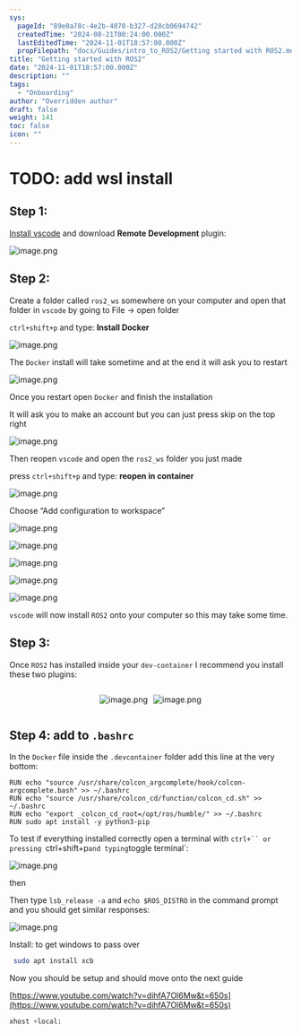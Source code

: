 ```yaml
---
sys:
  pageId: "89e0a78c-4e2b-4070-b327-d28cb0694742"
  createdTime: "2024-08-21T00:24:00.000Z"
  lastEditedTime: "2024-11-01T18:57:00.000Z"
  propFilepath: "docs/Guides/intro_to_ROS2/Getting started with ROS2.md"
title: "Getting started with ROS2"
date: "2024-11-01T18:57:00.000Z"
description: ""
tags:
  - "Onboarding"
author: "Overridden author"
draft: false
weight: 141
toc: false
icon: ""
---
```


# TODO: add wsl install

## Step 1:

[Install vscode](https://code.visualstudio.com/download) and download **Remote Development** plugin:

![image.png](https://prod-files-secure.s3.us-west-2.amazonaws.com/d518164a-d88e-44d1-a4ee-3adb3bd8bce0/efb52993-1881-4a40-b95e-6f020334f022/image.png?X-Amz-Algorithm=AWS4-HMAC-SHA256&X-Amz-Content-Sha256=UNSIGNED-PAYLOAD&X-Amz-Credential=ASIAZI2LB466YCCK4OHY%2F20250404%2Fus-west-2%2Fs3%2Faws4_request&X-Amz-Date=20250404T061231Z&X-Amz-Expires=3600&X-Amz-Security-Token=IQoJb3JpZ2luX2VjEJb%2F%2F%2F%2F%2F%2F%2F%2F%2F%2FwEaCXVzLXdlc3QtMiJHMEUCIFbqx%2F6c3TRAz2DkEvBK9uzZB8dHkWAmZstZKU66jr9rAiEA%2FmELtMC0d4TwA9Mc4QazKoq1308odPYXpRNG7S700EkqiAQI%2F%2F%2F%2F%2F%2F%2F%2F%2F%2F%2F%2FARAAGgw2Mzc0MjMxODM4MDUiDGl7khUnnwt89V0EmyrcA2C%2BfH26b8EYxenamtjPRIY5oqEXif4JuMWZOsd%2F3pLCZNPVrmyt%2F336rYwet3ZHvu0DzaOrrAO3EnkOanvVSRc05kXmTV7RsT44e1Esm5yGfI8%2BfBUHlWcUPsfMcx50Mn%2FGlVnrG9t5DMwdhe%2Fj35XBCpJ7%2FYQOman%2Fq5sJ%2FJdLCoappBzslXOv7E4HzICUrELgJQErYTDlmaHuUs06zO1%2FuHz96pzP3QAVOTniLMWLb4HnR2GkLX4MbrCLGlN0pX0tkIzldhT53%2B57vlTieG8IKtPwgaM2QeWouZnyl67lRx9X0v%2FjihjimbMMUApBK8zcwHw21hisSblVsIh6rbXizlO4aSpbP0Y4dvkoal%2BgEmMFs4SbEzLYKteQlPfftOEhZI%2FKuwO%2FmFuVrJ1sySMyoZZrR7KT%2F2%2FUExFOEJ%2FMrB0%2BEisyN%2BGzwaT4Ahtd85cgzgtg%2BoEqCZlpqjKOKvUJNQFoaU6OqoKiMYKrRGjRqkkg%2BaTnSh5FN2HCoQPYcrv4cjlkrrKz0bHzF6QsCV2VOEvrYzn1LXYgwkhIk9GQeSDB7Klwm3QXsUZP%2BxrvTPz%2BnB90kdEZZ63m8vkMEDlawQj6IQ4St2fCkk58eyVokV8qywy48kG74TemMLTevb8GOqUBxh215JCyBLm3b2T8wHBj7M8yKr14bFFu1s2ohZ3ZcmRktUw2nkfbQ9ExbuXEGRnQLt%2FcgX%2FX1g%2BbafPvhTlTSdxlQT6EpgQUMJIZqPHJ69Y4Ytj2TmN%2FF6m%2FCbb74vd2M7M12pWi%2FQY21tRnIQMihwIyhA2OQPJNeYq7T%2BToNhPpQimUkn9sqbUxQ25sFszKKaAwp6C5Dlic5ps57XAQGHNyqncB&X-Amz-Signature=f006d4f783fae2ab39eff72bbacc296fae3b50701f3175f790aa55b456f2f531&X-Amz-SignedHeaders=host&x-id=GetObject)

## Step 2:

Create a folder called `ros2_ws` somewhere on your computer and open that folder in `vscode` by going to File → open folder 

`ctrl+shift+p` and type: **Install Docker**

![image.png](https://prod-files-secure.s3.us-west-2.amazonaws.com/d518164a-d88e-44d1-a4ee-3adb3bd8bce0/2269dc0e-1cd5-47ff-bceb-c04ad9b2eab0/image.png?X-Amz-Algorithm=AWS4-HMAC-SHA256&X-Amz-Content-Sha256=UNSIGNED-PAYLOAD&X-Amz-Credential=ASIAZI2LB466YCCK4OHY%2F20250404%2Fus-west-2%2Fs3%2Faws4_request&X-Amz-Date=20250404T061231Z&X-Amz-Expires=3600&X-Amz-Security-Token=IQoJb3JpZ2luX2VjEJb%2F%2F%2F%2F%2F%2F%2F%2F%2F%2FwEaCXVzLXdlc3QtMiJHMEUCIFbqx%2F6c3TRAz2DkEvBK9uzZB8dHkWAmZstZKU66jr9rAiEA%2FmELtMC0d4TwA9Mc4QazKoq1308odPYXpRNG7S700EkqiAQI%2F%2F%2F%2F%2F%2F%2F%2F%2F%2F%2F%2FARAAGgw2Mzc0MjMxODM4MDUiDGl7khUnnwt89V0EmyrcA2C%2BfH26b8EYxenamtjPRIY5oqEXif4JuMWZOsd%2F3pLCZNPVrmyt%2F336rYwet3ZHvu0DzaOrrAO3EnkOanvVSRc05kXmTV7RsT44e1Esm5yGfI8%2BfBUHlWcUPsfMcx50Mn%2FGlVnrG9t5DMwdhe%2Fj35XBCpJ7%2FYQOman%2Fq5sJ%2FJdLCoappBzslXOv7E4HzICUrELgJQErYTDlmaHuUs06zO1%2FuHz96pzP3QAVOTniLMWLb4HnR2GkLX4MbrCLGlN0pX0tkIzldhT53%2B57vlTieG8IKtPwgaM2QeWouZnyl67lRx9X0v%2FjihjimbMMUApBK8zcwHw21hisSblVsIh6rbXizlO4aSpbP0Y4dvkoal%2BgEmMFs4SbEzLYKteQlPfftOEhZI%2FKuwO%2FmFuVrJ1sySMyoZZrR7KT%2F2%2FUExFOEJ%2FMrB0%2BEisyN%2BGzwaT4Ahtd85cgzgtg%2BoEqCZlpqjKOKvUJNQFoaU6OqoKiMYKrRGjRqkkg%2BaTnSh5FN2HCoQPYcrv4cjlkrrKz0bHzF6QsCV2VOEvrYzn1LXYgwkhIk9GQeSDB7Klwm3QXsUZP%2BxrvTPz%2BnB90kdEZZ63m8vkMEDlawQj6IQ4St2fCkk58eyVokV8qywy48kG74TemMLTevb8GOqUBxh215JCyBLm3b2T8wHBj7M8yKr14bFFu1s2ohZ3ZcmRktUw2nkfbQ9ExbuXEGRnQLt%2FcgX%2FX1g%2BbafPvhTlTSdxlQT6EpgQUMJIZqPHJ69Y4Ytj2TmN%2FF6m%2FCbb74vd2M7M12pWi%2FQY21tRnIQMihwIyhA2OQPJNeYq7T%2BToNhPpQimUkn9sqbUxQ25sFszKKaAwp6C5Dlic5ps57XAQGHNyqncB&X-Amz-Signature=42cbe36f46820998e13f53c6b22d240e235ccc54736177ef0b41f09ec5df7321&X-Amz-SignedHeaders=host&x-id=GetObject)

The `Docker` install will take sometime and at the end it will ask you to restart

![image.png](https://prod-files-secure.s3.us-west-2.amazonaws.com/d518164a-d88e-44d1-a4ee-3adb3bd8bce0/ed233f78-be33-4b1f-b89c-9c346c0e961e/image.png?X-Amz-Algorithm=AWS4-HMAC-SHA256&X-Amz-Content-Sha256=UNSIGNED-PAYLOAD&X-Amz-Credential=ASIAZI2LB466YCCK4OHY%2F20250404%2Fus-west-2%2Fs3%2Faws4_request&X-Amz-Date=20250404T061231Z&X-Amz-Expires=3600&X-Amz-Security-Token=IQoJb3JpZ2luX2VjEJb%2F%2F%2F%2F%2F%2F%2F%2F%2F%2FwEaCXVzLXdlc3QtMiJHMEUCIFbqx%2F6c3TRAz2DkEvBK9uzZB8dHkWAmZstZKU66jr9rAiEA%2FmELtMC0d4TwA9Mc4QazKoq1308odPYXpRNG7S700EkqiAQI%2F%2F%2F%2F%2F%2F%2F%2F%2F%2F%2F%2FARAAGgw2Mzc0MjMxODM4MDUiDGl7khUnnwt89V0EmyrcA2C%2BfH26b8EYxenamtjPRIY5oqEXif4JuMWZOsd%2F3pLCZNPVrmyt%2F336rYwet3ZHvu0DzaOrrAO3EnkOanvVSRc05kXmTV7RsT44e1Esm5yGfI8%2BfBUHlWcUPsfMcx50Mn%2FGlVnrG9t5DMwdhe%2Fj35XBCpJ7%2FYQOman%2Fq5sJ%2FJdLCoappBzslXOv7E4HzICUrELgJQErYTDlmaHuUs06zO1%2FuHz96pzP3QAVOTniLMWLb4HnR2GkLX4MbrCLGlN0pX0tkIzldhT53%2B57vlTieG8IKtPwgaM2QeWouZnyl67lRx9X0v%2FjihjimbMMUApBK8zcwHw21hisSblVsIh6rbXizlO4aSpbP0Y4dvkoal%2BgEmMFs4SbEzLYKteQlPfftOEhZI%2FKuwO%2FmFuVrJ1sySMyoZZrR7KT%2F2%2FUExFOEJ%2FMrB0%2BEisyN%2BGzwaT4Ahtd85cgzgtg%2BoEqCZlpqjKOKvUJNQFoaU6OqoKiMYKrRGjRqkkg%2BaTnSh5FN2HCoQPYcrv4cjlkrrKz0bHzF6QsCV2VOEvrYzn1LXYgwkhIk9GQeSDB7Klwm3QXsUZP%2BxrvTPz%2BnB90kdEZZ63m8vkMEDlawQj6IQ4St2fCkk58eyVokV8qywy48kG74TemMLTevb8GOqUBxh215JCyBLm3b2T8wHBj7M8yKr14bFFu1s2ohZ3ZcmRktUw2nkfbQ9ExbuXEGRnQLt%2FcgX%2FX1g%2BbafPvhTlTSdxlQT6EpgQUMJIZqPHJ69Y4Ytj2TmN%2FF6m%2FCbb74vd2M7M12pWi%2FQY21tRnIQMihwIyhA2OQPJNeYq7T%2BToNhPpQimUkn9sqbUxQ25sFszKKaAwp6C5Dlic5ps57XAQGHNyqncB&X-Amz-Signature=1cfb9c4f65dba2d0fd57b0d7ccc2b2f2dc3bb15d4f538ac58888aac4b9f1afde&X-Amz-SignedHeaders=host&x-id=GetObject)

Once you restart open `Docker` and finish the installation

It will ask you to make an account but you can just press skip on the top right

![image.png](https://prod-files-secure.s3.us-west-2.amazonaws.com/d518164a-d88e-44d1-a4ee-3adb3bd8bce0/21010ad9-1659-4fd9-9f59-9932a09b2a3d/image.png?X-Amz-Algorithm=AWS4-HMAC-SHA256&X-Amz-Content-Sha256=UNSIGNED-PAYLOAD&X-Amz-Credential=ASIAZI2LB466YCCK4OHY%2F20250404%2Fus-west-2%2Fs3%2Faws4_request&X-Amz-Date=20250404T061231Z&X-Amz-Expires=3600&X-Amz-Security-Token=IQoJb3JpZ2luX2VjEJb%2F%2F%2F%2F%2F%2F%2F%2F%2F%2FwEaCXVzLXdlc3QtMiJHMEUCIFbqx%2F6c3TRAz2DkEvBK9uzZB8dHkWAmZstZKU66jr9rAiEA%2FmELtMC0d4TwA9Mc4QazKoq1308odPYXpRNG7S700EkqiAQI%2F%2F%2F%2F%2F%2F%2F%2F%2F%2F%2F%2FARAAGgw2Mzc0MjMxODM4MDUiDGl7khUnnwt89V0EmyrcA2C%2BfH26b8EYxenamtjPRIY5oqEXif4JuMWZOsd%2F3pLCZNPVrmyt%2F336rYwet3ZHvu0DzaOrrAO3EnkOanvVSRc05kXmTV7RsT44e1Esm5yGfI8%2BfBUHlWcUPsfMcx50Mn%2FGlVnrG9t5DMwdhe%2Fj35XBCpJ7%2FYQOman%2Fq5sJ%2FJdLCoappBzslXOv7E4HzICUrELgJQErYTDlmaHuUs06zO1%2FuHz96pzP3QAVOTniLMWLb4HnR2GkLX4MbrCLGlN0pX0tkIzldhT53%2B57vlTieG8IKtPwgaM2QeWouZnyl67lRx9X0v%2FjihjimbMMUApBK8zcwHw21hisSblVsIh6rbXizlO4aSpbP0Y4dvkoal%2BgEmMFs4SbEzLYKteQlPfftOEhZI%2FKuwO%2FmFuVrJ1sySMyoZZrR7KT%2F2%2FUExFOEJ%2FMrB0%2BEisyN%2BGzwaT4Ahtd85cgzgtg%2BoEqCZlpqjKOKvUJNQFoaU6OqoKiMYKrRGjRqkkg%2BaTnSh5FN2HCoQPYcrv4cjlkrrKz0bHzF6QsCV2VOEvrYzn1LXYgwkhIk9GQeSDB7Klwm3QXsUZP%2BxrvTPz%2BnB90kdEZZ63m8vkMEDlawQj6IQ4St2fCkk58eyVokV8qywy48kG74TemMLTevb8GOqUBxh215JCyBLm3b2T8wHBj7M8yKr14bFFu1s2ohZ3ZcmRktUw2nkfbQ9ExbuXEGRnQLt%2FcgX%2FX1g%2BbafPvhTlTSdxlQT6EpgQUMJIZqPHJ69Y4Ytj2TmN%2FF6m%2FCbb74vd2M7M12pWi%2FQY21tRnIQMihwIyhA2OQPJNeYq7T%2BToNhPpQimUkn9sqbUxQ25sFszKKaAwp6C5Dlic5ps57XAQGHNyqncB&X-Amz-Signature=46ad521b0f2bc1e67c97a8f04b81bcef5890c78de14ec107c288866b2177c5e9&X-Amz-SignedHeaders=host&x-id=GetObject)

Then reopen `vscode` and open the `ros2_ws` folder you just made

press `ctrl+shift+p` and type: **reopen in container**

![image.png](https://prod-files-secure.s3.us-west-2.amazonaws.com/d518164a-d88e-44d1-a4ee-3adb3bd8bce0/4e93b8c2-41ad-488c-8095-c74205196118/image.png?X-Amz-Algorithm=AWS4-HMAC-SHA256&X-Amz-Content-Sha256=UNSIGNED-PAYLOAD&X-Amz-Credential=ASIAZI2LB466YCCK4OHY%2F20250404%2Fus-west-2%2Fs3%2Faws4_request&X-Amz-Date=20250404T061231Z&X-Amz-Expires=3600&X-Amz-Security-Token=IQoJb3JpZ2luX2VjEJb%2F%2F%2F%2F%2F%2F%2F%2F%2F%2FwEaCXVzLXdlc3QtMiJHMEUCIFbqx%2F6c3TRAz2DkEvBK9uzZB8dHkWAmZstZKU66jr9rAiEA%2FmELtMC0d4TwA9Mc4QazKoq1308odPYXpRNG7S700EkqiAQI%2F%2F%2F%2F%2F%2F%2F%2F%2F%2F%2F%2FARAAGgw2Mzc0MjMxODM4MDUiDGl7khUnnwt89V0EmyrcA2C%2BfH26b8EYxenamtjPRIY5oqEXif4JuMWZOsd%2F3pLCZNPVrmyt%2F336rYwet3ZHvu0DzaOrrAO3EnkOanvVSRc05kXmTV7RsT44e1Esm5yGfI8%2BfBUHlWcUPsfMcx50Mn%2FGlVnrG9t5DMwdhe%2Fj35XBCpJ7%2FYQOman%2Fq5sJ%2FJdLCoappBzslXOv7E4HzICUrELgJQErYTDlmaHuUs06zO1%2FuHz96pzP3QAVOTniLMWLb4HnR2GkLX4MbrCLGlN0pX0tkIzldhT53%2B57vlTieG8IKtPwgaM2QeWouZnyl67lRx9X0v%2FjihjimbMMUApBK8zcwHw21hisSblVsIh6rbXizlO4aSpbP0Y4dvkoal%2BgEmMFs4SbEzLYKteQlPfftOEhZI%2FKuwO%2FmFuVrJ1sySMyoZZrR7KT%2F2%2FUExFOEJ%2FMrB0%2BEisyN%2BGzwaT4Ahtd85cgzgtg%2BoEqCZlpqjKOKvUJNQFoaU6OqoKiMYKrRGjRqkkg%2BaTnSh5FN2HCoQPYcrv4cjlkrrKz0bHzF6QsCV2VOEvrYzn1LXYgwkhIk9GQeSDB7Klwm3QXsUZP%2BxrvTPz%2BnB90kdEZZ63m8vkMEDlawQj6IQ4St2fCkk58eyVokV8qywy48kG74TemMLTevb8GOqUBxh215JCyBLm3b2T8wHBj7M8yKr14bFFu1s2ohZ3ZcmRktUw2nkfbQ9ExbuXEGRnQLt%2FcgX%2FX1g%2BbafPvhTlTSdxlQT6EpgQUMJIZqPHJ69Y4Ytj2TmN%2FF6m%2FCbb74vd2M7M12pWi%2FQY21tRnIQMihwIyhA2OQPJNeYq7T%2BToNhPpQimUkn9sqbUxQ25sFszKKaAwp6C5Dlic5ps57XAQGHNyqncB&X-Amz-Signature=09c0f9da0e80b97f5aa505732f54ea37a223c390054346dfa77d8f9dad4f76e1&X-Amz-SignedHeaders=host&x-id=GetObject)

Choose “Add configuration to workspace”

![image.png](https://prod-files-secure.s3.us-west-2.amazonaws.com/d518164a-d88e-44d1-a4ee-3adb3bd8bce0/9560b282-5060-4989-ba37-97e7b2c22476/image.png?X-Amz-Algorithm=AWS4-HMAC-SHA256&X-Amz-Content-Sha256=UNSIGNED-PAYLOAD&X-Amz-Credential=ASIAZI2LB466YCCK4OHY%2F20250404%2Fus-west-2%2Fs3%2Faws4_request&X-Amz-Date=20250404T061231Z&X-Amz-Expires=3600&X-Amz-Security-Token=IQoJb3JpZ2luX2VjEJb%2F%2F%2F%2F%2F%2F%2F%2F%2F%2FwEaCXVzLXdlc3QtMiJHMEUCIFbqx%2F6c3TRAz2DkEvBK9uzZB8dHkWAmZstZKU66jr9rAiEA%2FmELtMC0d4TwA9Mc4QazKoq1308odPYXpRNG7S700EkqiAQI%2F%2F%2F%2F%2F%2F%2F%2F%2F%2F%2F%2FARAAGgw2Mzc0MjMxODM4MDUiDGl7khUnnwt89V0EmyrcA2C%2BfH26b8EYxenamtjPRIY5oqEXif4JuMWZOsd%2F3pLCZNPVrmyt%2F336rYwet3ZHvu0DzaOrrAO3EnkOanvVSRc05kXmTV7RsT44e1Esm5yGfI8%2BfBUHlWcUPsfMcx50Mn%2FGlVnrG9t5DMwdhe%2Fj35XBCpJ7%2FYQOman%2Fq5sJ%2FJdLCoappBzslXOv7E4HzICUrELgJQErYTDlmaHuUs06zO1%2FuHz96pzP3QAVOTniLMWLb4HnR2GkLX4MbrCLGlN0pX0tkIzldhT53%2B57vlTieG8IKtPwgaM2QeWouZnyl67lRx9X0v%2FjihjimbMMUApBK8zcwHw21hisSblVsIh6rbXizlO4aSpbP0Y4dvkoal%2BgEmMFs4SbEzLYKteQlPfftOEhZI%2FKuwO%2FmFuVrJ1sySMyoZZrR7KT%2F2%2FUExFOEJ%2FMrB0%2BEisyN%2BGzwaT4Ahtd85cgzgtg%2BoEqCZlpqjKOKvUJNQFoaU6OqoKiMYKrRGjRqkkg%2BaTnSh5FN2HCoQPYcrv4cjlkrrKz0bHzF6QsCV2VOEvrYzn1LXYgwkhIk9GQeSDB7Klwm3QXsUZP%2BxrvTPz%2BnB90kdEZZ63m8vkMEDlawQj6IQ4St2fCkk58eyVokV8qywy48kG74TemMLTevb8GOqUBxh215JCyBLm3b2T8wHBj7M8yKr14bFFu1s2ohZ3ZcmRktUw2nkfbQ9ExbuXEGRnQLt%2FcgX%2FX1g%2BbafPvhTlTSdxlQT6EpgQUMJIZqPHJ69Y4Ytj2TmN%2FF6m%2FCbb74vd2M7M12pWi%2FQY21tRnIQMihwIyhA2OQPJNeYq7T%2BToNhPpQimUkn9sqbUxQ25sFszKKaAwp6C5Dlic5ps57XAQGHNyqncB&X-Amz-Signature=e6b3a4282f3813e6d5df647a0cef4ea02a2ee133725b155ae0a45981adb18179&X-Amz-SignedHeaders=host&x-id=GetObject)

![image.png](https://prod-files-secure.s3.us-west-2.amazonaws.com/d518164a-d88e-44d1-a4ee-3adb3bd8bce0/2ee63f81-886b-48e8-a553-dc6e5eac99e4/image.png?X-Amz-Algorithm=AWS4-HMAC-SHA256&X-Amz-Content-Sha256=UNSIGNED-PAYLOAD&X-Amz-Credential=ASIAZI2LB466YCCK4OHY%2F20250404%2Fus-west-2%2Fs3%2Faws4_request&X-Amz-Date=20250404T061231Z&X-Amz-Expires=3600&X-Amz-Security-Token=IQoJb3JpZ2luX2VjEJb%2F%2F%2F%2F%2F%2F%2F%2F%2F%2FwEaCXVzLXdlc3QtMiJHMEUCIFbqx%2F6c3TRAz2DkEvBK9uzZB8dHkWAmZstZKU66jr9rAiEA%2FmELtMC0d4TwA9Mc4QazKoq1308odPYXpRNG7S700EkqiAQI%2F%2F%2F%2F%2F%2F%2F%2F%2F%2F%2F%2FARAAGgw2Mzc0MjMxODM4MDUiDGl7khUnnwt89V0EmyrcA2C%2BfH26b8EYxenamtjPRIY5oqEXif4JuMWZOsd%2F3pLCZNPVrmyt%2F336rYwet3ZHvu0DzaOrrAO3EnkOanvVSRc05kXmTV7RsT44e1Esm5yGfI8%2BfBUHlWcUPsfMcx50Mn%2FGlVnrG9t5DMwdhe%2Fj35XBCpJ7%2FYQOman%2Fq5sJ%2FJdLCoappBzslXOv7E4HzICUrELgJQErYTDlmaHuUs06zO1%2FuHz96pzP3QAVOTniLMWLb4HnR2GkLX4MbrCLGlN0pX0tkIzldhT53%2B57vlTieG8IKtPwgaM2QeWouZnyl67lRx9X0v%2FjihjimbMMUApBK8zcwHw21hisSblVsIh6rbXizlO4aSpbP0Y4dvkoal%2BgEmMFs4SbEzLYKteQlPfftOEhZI%2FKuwO%2FmFuVrJ1sySMyoZZrR7KT%2F2%2FUExFOEJ%2FMrB0%2BEisyN%2BGzwaT4Ahtd85cgzgtg%2BoEqCZlpqjKOKvUJNQFoaU6OqoKiMYKrRGjRqkkg%2BaTnSh5FN2HCoQPYcrv4cjlkrrKz0bHzF6QsCV2VOEvrYzn1LXYgwkhIk9GQeSDB7Klwm3QXsUZP%2BxrvTPz%2BnB90kdEZZ63m8vkMEDlawQj6IQ4St2fCkk58eyVokV8qywy48kG74TemMLTevb8GOqUBxh215JCyBLm3b2T8wHBj7M8yKr14bFFu1s2ohZ3ZcmRktUw2nkfbQ9ExbuXEGRnQLt%2FcgX%2FX1g%2BbafPvhTlTSdxlQT6EpgQUMJIZqPHJ69Y4Ytj2TmN%2FF6m%2FCbb74vd2M7M12pWi%2FQY21tRnIQMihwIyhA2OQPJNeYq7T%2BToNhPpQimUkn9sqbUxQ25sFszKKaAwp6C5Dlic5ps57XAQGHNyqncB&X-Amz-Signature=ff4abf9ddf3762efb50b9ad6b56001fc6a8c20d268485554290c636e3d11e91a&X-Amz-SignedHeaders=host&x-id=GetObject)

![image.png](https://prod-files-secure.s3.us-west-2.amazonaws.com/d518164a-d88e-44d1-a4ee-3adb3bd8bce0/ae1580b2-b048-407e-aed9-b584224a7a04/image.png?X-Amz-Algorithm=AWS4-HMAC-SHA256&X-Amz-Content-Sha256=UNSIGNED-PAYLOAD&X-Amz-Credential=ASIAZI2LB466YCCK4OHY%2F20250404%2Fus-west-2%2Fs3%2Faws4_request&X-Amz-Date=20250404T061231Z&X-Amz-Expires=3600&X-Amz-Security-Token=IQoJb3JpZ2luX2VjEJb%2F%2F%2F%2F%2F%2F%2F%2F%2F%2FwEaCXVzLXdlc3QtMiJHMEUCIFbqx%2F6c3TRAz2DkEvBK9uzZB8dHkWAmZstZKU66jr9rAiEA%2FmELtMC0d4TwA9Mc4QazKoq1308odPYXpRNG7S700EkqiAQI%2F%2F%2F%2F%2F%2F%2F%2F%2F%2F%2F%2FARAAGgw2Mzc0MjMxODM4MDUiDGl7khUnnwt89V0EmyrcA2C%2BfH26b8EYxenamtjPRIY5oqEXif4JuMWZOsd%2F3pLCZNPVrmyt%2F336rYwet3ZHvu0DzaOrrAO3EnkOanvVSRc05kXmTV7RsT44e1Esm5yGfI8%2BfBUHlWcUPsfMcx50Mn%2FGlVnrG9t5DMwdhe%2Fj35XBCpJ7%2FYQOman%2Fq5sJ%2FJdLCoappBzslXOv7E4HzICUrELgJQErYTDlmaHuUs06zO1%2FuHz96pzP3QAVOTniLMWLb4HnR2GkLX4MbrCLGlN0pX0tkIzldhT53%2B57vlTieG8IKtPwgaM2QeWouZnyl67lRx9X0v%2FjihjimbMMUApBK8zcwHw21hisSblVsIh6rbXizlO4aSpbP0Y4dvkoal%2BgEmMFs4SbEzLYKteQlPfftOEhZI%2FKuwO%2FmFuVrJ1sySMyoZZrR7KT%2F2%2FUExFOEJ%2FMrB0%2BEisyN%2BGzwaT4Ahtd85cgzgtg%2BoEqCZlpqjKOKvUJNQFoaU6OqoKiMYKrRGjRqkkg%2BaTnSh5FN2HCoQPYcrv4cjlkrrKz0bHzF6QsCV2VOEvrYzn1LXYgwkhIk9GQeSDB7Klwm3QXsUZP%2BxrvTPz%2BnB90kdEZZ63m8vkMEDlawQj6IQ4St2fCkk58eyVokV8qywy48kG74TemMLTevb8GOqUBxh215JCyBLm3b2T8wHBj7M8yKr14bFFu1s2ohZ3ZcmRktUw2nkfbQ9ExbuXEGRnQLt%2FcgX%2FX1g%2BbafPvhTlTSdxlQT6EpgQUMJIZqPHJ69Y4Ytj2TmN%2FF6m%2FCbb74vd2M7M12pWi%2FQY21tRnIQMihwIyhA2OQPJNeYq7T%2BToNhPpQimUkn9sqbUxQ25sFszKKaAwp6C5Dlic5ps57XAQGHNyqncB&X-Amz-Signature=3ce27492b1e37e0f5742d5402b21271c80dd91c4a1ccdcb3786c1540a8ff10db&X-Amz-SignedHeaders=host&x-id=GetObject)

![image.png](https://prod-files-secure.s3.us-west-2.amazonaws.com/d518164a-d88e-44d1-a4ee-3adb3bd8bce0/53255b28-f75e-430f-b9e3-c0ac8577e42b/image.png?X-Amz-Algorithm=AWS4-HMAC-SHA256&X-Amz-Content-Sha256=UNSIGNED-PAYLOAD&X-Amz-Credential=ASIAZI2LB466YCCK4OHY%2F20250404%2Fus-west-2%2Fs3%2Faws4_request&X-Amz-Date=20250404T061231Z&X-Amz-Expires=3600&X-Amz-Security-Token=IQoJb3JpZ2luX2VjEJb%2F%2F%2F%2F%2F%2F%2F%2F%2F%2FwEaCXVzLXdlc3QtMiJHMEUCIFbqx%2F6c3TRAz2DkEvBK9uzZB8dHkWAmZstZKU66jr9rAiEA%2FmELtMC0d4TwA9Mc4QazKoq1308odPYXpRNG7S700EkqiAQI%2F%2F%2F%2F%2F%2F%2F%2F%2F%2F%2F%2FARAAGgw2Mzc0MjMxODM4MDUiDGl7khUnnwt89V0EmyrcA2C%2BfH26b8EYxenamtjPRIY5oqEXif4JuMWZOsd%2F3pLCZNPVrmyt%2F336rYwet3ZHvu0DzaOrrAO3EnkOanvVSRc05kXmTV7RsT44e1Esm5yGfI8%2BfBUHlWcUPsfMcx50Mn%2FGlVnrG9t5DMwdhe%2Fj35XBCpJ7%2FYQOman%2Fq5sJ%2FJdLCoappBzslXOv7E4HzICUrELgJQErYTDlmaHuUs06zO1%2FuHz96pzP3QAVOTniLMWLb4HnR2GkLX4MbrCLGlN0pX0tkIzldhT53%2B57vlTieG8IKtPwgaM2QeWouZnyl67lRx9X0v%2FjihjimbMMUApBK8zcwHw21hisSblVsIh6rbXizlO4aSpbP0Y4dvkoal%2BgEmMFs4SbEzLYKteQlPfftOEhZI%2FKuwO%2FmFuVrJ1sySMyoZZrR7KT%2F2%2FUExFOEJ%2FMrB0%2BEisyN%2BGzwaT4Ahtd85cgzgtg%2BoEqCZlpqjKOKvUJNQFoaU6OqoKiMYKrRGjRqkkg%2BaTnSh5FN2HCoQPYcrv4cjlkrrKz0bHzF6QsCV2VOEvrYzn1LXYgwkhIk9GQeSDB7Klwm3QXsUZP%2BxrvTPz%2BnB90kdEZZ63m8vkMEDlawQj6IQ4St2fCkk58eyVokV8qywy48kG74TemMLTevb8GOqUBxh215JCyBLm3b2T8wHBj7M8yKr14bFFu1s2ohZ3ZcmRktUw2nkfbQ9ExbuXEGRnQLt%2FcgX%2FX1g%2BbafPvhTlTSdxlQT6EpgQUMJIZqPHJ69Y4Ytj2TmN%2FF6m%2FCbb74vd2M7M12pWi%2FQY21tRnIQMihwIyhA2OQPJNeYq7T%2BToNhPpQimUkn9sqbUxQ25sFszKKaAwp6C5Dlic5ps57XAQGHNyqncB&X-Amz-Signature=64ba21f0958a744d77bc14ca7c78684caa659ab99a7224187b44589f15cd9470&X-Amz-SignedHeaders=host&x-id=GetObject)

![image.png](https://prod-files-secure.s3.us-west-2.amazonaws.com/d518164a-d88e-44d1-a4ee-3adb3bd8bce0/7c562767-5af9-4ffb-97d1-327bcdf4ee00/image.png?X-Amz-Algorithm=AWS4-HMAC-SHA256&X-Amz-Content-Sha256=UNSIGNED-PAYLOAD&X-Amz-Credential=ASIAZI2LB466YCCK4OHY%2F20250404%2Fus-west-2%2Fs3%2Faws4_request&X-Amz-Date=20250404T061231Z&X-Amz-Expires=3600&X-Amz-Security-Token=IQoJb3JpZ2luX2VjEJb%2F%2F%2F%2F%2F%2F%2F%2F%2F%2FwEaCXVzLXdlc3QtMiJHMEUCIFbqx%2F6c3TRAz2DkEvBK9uzZB8dHkWAmZstZKU66jr9rAiEA%2FmELtMC0d4TwA9Mc4QazKoq1308odPYXpRNG7S700EkqiAQI%2F%2F%2F%2F%2F%2F%2F%2F%2F%2F%2F%2FARAAGgw2Mzc0MjMxODM4MDUiDGl7khUnnwt89V0EmyrcA2C%2BfH26b8EYxenamtjPRIY5oqEXif4JuMWZOsd%2F3pLCZNPVrmyt%2F336rYwet3ZHvu0DzaOrrAO3EnkOanvVSRc05kXmTV7RsT44e1Esm5yGfI8%2BfBUHlWcUPsfMcx50Mn%2FGlVnrG9t5DMwdhe%2Fj35XBCpJ7%2FYQOman%2Fq5sJ%2FJdLCoappBzslXOv7E4HzICUrELgJQErYTDlmaHuUs06zO1%2FuHz96pzP3QAVOTniLMWLb4HnR2GkLX4MbrCLGlN0pX0tkIzldhT53%2B57vlTieG8IKtPwgaM2QeWouZnyl67lRx9X0v%2FjihjimbMMUApBK8zcwHw21hisSblVsIh6rbXizlO4aSpbP0Y4dvkoal%2BgEmMFs4SbEzLYKteQlPfftOEhZI%2FKuwO%2FmFuVrJ1sySMyoZZrR7KT%2F2%2FUExFOEJ%2FMrB0%2BEisyN%2BGzwaT4Ahtd85cgzgtg%2BoEqCZlpqjKOKvUJNQFoaU6OqoKiMYKrRGjRqkkg%2BaTnSh5FN2HCoQPYcrv4cjlkrrKz0bHzF6QsCV2VOEvrYzn1LXYgwkhIk9GQeSDB7Klwm3QXsUZP%2BxrvTPz%2BnB90kdEZZ63m8vkMEDlawQj6IQ4St2fCkk58eyVokV8qywy48kG74TemMLTevb8GOqUBxh215JCyBLm3b2T8wHBj7M8yKr14bFFu1s2ohZ3ZcmRktUw2nkfbQ9ExbuXEGRnQLt%2FcgX%2FX1g%2BbafPvhTlTSdxlQT6EpgQUMJIZqPHJ69Y4Ytj2TmN%2FF6m%2FCbb74vd2M7M12pWi%2FQY21tRnIQMihwIyhA2OQPJNeYq7T%2BToNhPpQimUkn9sqbUxQ25sFszKKaAwp6C5Dlic5ps57XAQGHNyqncB&X-Amz-Signature=dbbe9db3f1a867ca4de8aedbd3a6af31784a3f6fa6c27d8dcc2c603f7c92d0b7&X-Amz-SignedHeaders=host&x-id=GetObject)

`vscode` will now install `ROS2` onto your computer so this may take some time.

## Step 3:

Once `ROS2` has installed inside your `dev-container` I recommend you install these two plugins:

<div style="display: flex;flex-direction: row; column-gap:10px; max-width: 630px;justify-content: center;">
<div>

![image.png](https://prod-files-secure.s3.us-west-2.amazonaws.com/d518164a-d88e-44d1-a4ee-3adb3bd8bce0/3fc3d550-5a54-4ba1-ba6b-faa01cdb7369/image.png?X-Amz-Algorithm=AWS4-HMAC-SHA256&X-Amz-Content-Sha256=UNSIGNED-PAYLOAD&X-Amz-Credential=ASIAZI2LB466VXQYBRJ7%2F20250404%2Fus-west-2%2Fs3%2Faws4_request&X-Amz-Date=20250404T061240Z&X-Amz-Expires=3600&X-Amz-Security-Token=IQoJb3JpZ2luX2VjEJb%2F%2F%2F%2F%2F%2F%2F%2F%2F%2FwEaCXVzLXdlc3QtMiJIMEYCIQChfI%2FO3XAaW9W9aGN3ODc1T%2BwTs1o50WwXCgSomr56xAIhAMj23GpFCKg11chdeMs8e1%2FimSevoXq7V%2F2KwOXHE6EqKogECP%2F%2F%2F%2F%2F%2F%2F%2F%2F%2F%2FwEQABoMNjM3NDIzMTgzODA1IgzsoaSdGYbS9FJroRsq3AMeNesiXTXUGQQenziVkm3iKFhBGA4FLVGszwVwCzaaZoKwjVTj3KIOccUwjv2%2Bf4O9XySLzJQ4hBdz33wwudNczbwlEoYHU%2B%2FkoxDeoAGAOhPPMK8AlIbx5Z%2B1KE3uhGL%2FA9%2BgBjqYGPUVjqiAPkaja8nbI9ycxYMtlrbm7BBOT6iWyQDROTrMCOy4%2FehalaeSxDQ5Tlu9Ke5EJkVQdC0uw1M%2BoTu5kdWM1wKdA1vdkcE7chQ8U9UYsvA8PQ8dDostMXD1Er%2FhUG7HAzmREXDw5Gzb%2FTtO1jooi%2BqM5fIg7Chlb4M0cuT%2BcUT95ecXA5tXZUQbKWqc7zbLPAC6azsnckcnYVKcrzZyUNOskwZcFln3SEjNZvSF2ek%2BzH2jsPW2757wQrlZheh8tOxTC16UouC791yDx3uV6ltNUfalgY7MS4RjFU1QtyKVwKNRrnPZpNS2vjK35pKfAhu8tEhnZONIH87JrDT0WW3pZtJ9NVI2b1T2EBx6mUQVssl5byKZGonAkRKEiWPRVJOvR3jmkfLipirSRnhMSmnV%2FUMDEYJD9mdLtVzQw8gYoxwVw0VGlQsf7pDVI3%2BRtroTfmB7g2vXpcP2xpxdddWY7%2FwhjhD8LgJW5aBeXGeMHzCv3r2%2FBjqkAX%2Fh%2FG%2B%2BkP4TRwjZQsjP39RHgwNECbOGn3kmYx4Jhw1%2Fa%2BpYbqd5TuuxusJY1AccmAnHvHZ%2FmpHgA85J%2FxfxrLkGdh6xDJrt8lE1RevKm2BNVvp1lfngnvgaaryJI5lrwXYFp%2BezL7XrDfoJuCyPPwxYS51qi0dUad47rUMh%2FX4nDMb4Uw7vnN%2BFnuEZk%2Bs5j1ZJa%2FDQGrxGCNfdBF5MChW2r8Lc&X-Amz-Signature=7bd643b4de5d7a57e22369ea8c9a10462e613ceb4a93cc9b40d78429b7d0222c&X-Amz-SignedHeaders=host&x-id=GetObject)

</div>
<div>

![image.png](https://prod-files-secure.s3.us-west-2.amazonaws.com/d518164a-d88e-44d1-a4ee-3adb3bd8bce0/d994cc66-13c2-4093-a5a3-f84cf4601a82/image.png?X-Amz-Algorithm=AWS4-HMAC-SHA256&X-Amz-Content-Sha256=UNSIGNED-PAYLOAD&X-Amz-Credential=ASIAZI2LB466423KQUST%2F20250404%2Fus-west-2%2Fs3%2Faws4_request&X-Amz-Date=20250404T061240Z&X-Amz-Expires=3600&X-Amz-Security-Token=IQoJb3JpZ2luX2VjEJb%2F%2F%2F%2F%2F%2F%2F%2F%2F%2FwEaCXVzLXdlc3QtMiJGMEQCIAWkGUJ9eqqUpRMDSS%2Fsci%2FDwwrCBXcv5%2BNHIx6RMxXsAiAM1s9Et2hgIctZQFulMWuEwntKiUEKLWxk9hmnBR1CXSqIBAj%2F%2F%2F%2F%2F%2F%2F%2F%2F%2F%2F8BEAAaDDYzNzQyMzE4MzgwNSIMFAkK27962SCZ7wfMKtwD9fjl6fGfUWV%2FRsbqGZZfyWxTXqNJG9SJf5m9KUxOnD07%2FMKFeBKuXMXYU0lR%2FgCSP5qhehbsWEB4E9VGBSSSlWo9Lwfl8UpGV9V2ehkul6XECSmFCuCnI3w26epK0cBtd25qBnlyxadWSwQ33sytU%2FKP8BKVIFGdnitq9smk8%2Bajq06xDE3%2FvZRXwnCf6%2FG0f1zeSzjLBJPJ7vJSl6gtSV1CSvZqBloqMhEKq3Rgq2Nj8RG%2BnkMR5ptmsBFKo64q%2F9Pq3W7qsnPA9IOwxgDljhwRhtFpWFdV%2B1Humy8opS45A1ejgJMChZeGIrVXDwqqFHJPzujbghOj7a0VPUthMdD%2FQ795j2dFLa2WqrxCv%2B83wvi2wbCb6qfBupx%2FFqA4At97I6jr9v6xqNHBOrhfAaUT%2B8I5F5aj9lDOU3OHjWFkM4cvL4I3wbsk2MCv2LpzBADaZRautsC4HgtsBh21BMPcbry47LXBGZe3hueivOkH77ZQ%2BIHbOX92LQrme6vL%2BJt2wblWYfjsqoF7m9CwLKQtm5POTb2tw4m8Q0PVB1FXj%2FkdbZ83hsMHgng4%2FKCjjgtzhsGvJL%2FKjrj024F5yFom0zvJVRRnxQybqm6P%2Fk%2F%2FeASfCCGGspzaTxIwyt69vwY6pgHs6UWE2VoHuPC2gjhrotkf7vHHcYbuvGjFhjr4Y9x7%2FqPqBBn0gt5aATA45TyjNfpwXOJizQelPPVEXYm7%2BvUp0wq2feKaLmxZdJrcPGxAASVR9IRiJBhBNkPDE13EjXl7qVwQLUvJlLmFf9O8O4nGTDfyHY9yBulPIKrCaiWCq0GSd%2FRHp05h%2F8fp8I7c43sp%2FapT%2FiopOg%2FDhbgh5cLn26v2HD0d&X-Amz-Signature=8cd9c9f4f8b9dc3c036cbdbc4498ec743fb38f185889096cfdc277df8efcc789&X-Amz-SignedHeaders=host&x-id=GetObject)

</div>
</div>

## Step 4: add to `.bashrc`

In the `Docker` file inside the `.devcontainer` folder add this line at the very bottom: 

```docker
RUN echo "source /usr/share/colcon_argcomplete/hook/colcon-argcomplete.bash" >> ~/.bashrc
RUN echo "source /usr/share/colcon_cd/function/colcon_cd.sh" >> ~/.bashrc
RUN echo "export _colcon_cd_root=/opt/ros/humble/" >> ~/.bashrc
RUN sudo apt install -y python3-pip 
```

To test if everything installed correctly open a terminal with `ctrl+`` or pressing `ctrl+shift+p` and typing `toggle terminal`:

![image.png](https://prod-files-secure.s3.us-west-2.amazonaws.com/d518164a-d88e-44d1-a4ee-3adb3bd8bce0/6a4943d8-b04e-4c02-9a58-775f3384d1a5/image.png?X-Amz-Algorithm=AWS4-HMAC-SHA256&X-Amz-Content-Sha256=UNSIGNED-PAYLOAD&X-Amz-Credential=ASIAZI2LB466YCCK4OHY%2F20250404%2Fus-west-2%2Fs3%2Faws4_request&X-Amz-Date=20250404T061231Z&X-Amz-Expires=3600&X-Amz-Security-Token=IQoJb3JpZ2luX2VjEJb%2F%2F%2F%2F%2F%2F%2F%2F%2F%2FwEaCXVzLXdlc3QtMiJHMEUCIFbqx%2F6c3TRAz2DkEvBK9uzZB8dHkWAmZstZKU66jr9rAiEA%2FmELtMC0d4TwA9Mc4QazKoq1308odPYXpRNG7S700EkqiAQI%2F%2F%2F%2F%2F%2F%2F%2F%2F%2F%2F%2FARAAGgw2Mzc0MjMxODM4MDUiDGl7khUnnwt89V0EmyrcA2C%2BfH26b8EYxenamtjPRIY5oqEXif4JuMWZOsd%2F3pLCZNPVrmyt%2F336rYwet3ZHvu0DzaOrrAO3EnkOanvVSRc05kXmTV7RsT44e1Esm5yGfI8%2BfBUHlWcUPsfMcx50Mn%2FGlVnrG9t5DMwdhe%2Fj35XBCpJ7%2FYQOman%2Fq5sJ%2FJdLCoappBzslXOv7E4HzICUrELgJQErYTDlmaHuUs06zO1%2FuHz96pzP3QAVOTniLMWLb4HnR2GkLX4MbrCLGlN0pX0tkIzldhT53%2B57vlTieG8IKtPwgaM2QeWouZnyl67lRx9X0v%2FjihjimbMMUApBK8zcwHw21hisSblVsIh6rbXizlO4aSpbP0Y4dvkoal%2BgEmMFs4SbEzLYKteQlPfftOEhZI%2FKuwO%2FmFuVrJ1sySMyoZZrR7KT%2F2%2FUExFOEJ%2FMrB0%2BEisyN%2BGzwaT4Ahtd85cgzgtg%2BoEqCZlpqjKOKvUJNQFoaU6OqoKiMYKrRGjRqkkg%2BaTnSh5FN2HCoQPYcrv4cjlkrrKz0bHzF6QsCV2VOEvrYzn1LXYgwkhIk9GQeSDB7Klwm3QXsUZP%2BxrvTPz%2BnB90kdEZZ63m8vkMEDlawQj6IQ4St2fCkk58eyVokV8qywy48kG74TemMLTevb8GOqUBxh215JCyBLm3b2T8wHBj7M8yKr14bFFu1s2ohZ3ZcmRktUw2nkfbQ9ExbuXEGRnQLt%2FcgX%2FX1g%2BbafPvhTlTSdxlQT6EpgQUMJIZqPHJ69Y4Ytj2TmN%2FF6m%2FCbb74vd2M7M12pWi%2FQY21tRnIQMihwIyhA2OQPJNeYq7T%2BToNhPpQimUkn9sqbUxQ25sFszKKaAwp6C5Dlic5ps57XAQGHNyqncB&X-Amz-Signature=2b3ff0775eacabeff086230f393ad86fda5b3c5461fab2ed63b9db2a89ba4cad&X-Amz-SignedHeaders=host&x-id=GetObject)

then 

Then type `lsb_release -a` and `echo $ROS_DISTRO` in the command prompt and you should get similar responses:

![image.png](https://prod-files-secure.s3.us-west-2.amazonaws.com/d518164a-d88e-44d1-a4ee-3adb3bd8bce0/3e635dec-a805-4e85-8b9e-d000e5b71a4e/image.png?X-Amz-Algorithm=AWS4-HMAC-SHA256&X-Amz-Content-Sha256=UNSIGNED-PAYLOAD&X-Amz-Credential=ASIAZI2LB466YCCK4OHY%2F20250404%2Fus-west-2%2Fs3%2Faws4_request&X-Amz-Date=20250404T061231Z&X-Amz-Expires=3600&X-Amz-Security-Token=IQoJb3JpZ2luX2VjEJb%2F%2F%2F%2F%2F%2F%2F%2F%2F%2FwEaCXVzLXdlc3QtMiJHMEUCIFbqx%2F6c3TRAz2DkEvBK9uzZB8dHkWAmZstZKU66jr9rAiEA%2FmELtMC0d4TwA9Mc4QazKoq1308odPYXpRNG7S700EkqiAQI%2F%2F%2F%2F%2F%2F%2F%2F%2F%2F%2F%2FARAAGgw2Mzc0MjMxODM4MDUiDGl7khUnnwt89V0EmyrcA2C%2BfH26b8EYxenamtjPRIY5oqEXif4JuMWZOsd%2F3pLCZNPVrmyt%2F336rYwet3ZHvu0DzaOrrAO3EnkOanvVSRc05kXmTV7RsT44e1Esm5yGfI8%2BfBUHlWcUPsfMcx50Mn%2FGlVnrG9t5DMwdhe%2Fj35XBCpJ7%2FYQOman%2Fq5sJ%2FJdLCoappBzslXOv7E4HzICUrELgJQErYTDlmaHuUs06zO1%2FuHz96pzP3QAVOTniLMWLb4HnR2GkLX4MbrCLGlN0pX0tkIzldhT53%2B57vlTieG8IKtPwgaM2QeWouZnyl67lRx9X0v%2FjihjimbMMUApBK8zcwHw21hisSblVsIh6rbXizlO4aSpbP0Y4dvkoal%2BgEmMFs4SbEzLYKteQlPfftOEhZI%2FKuwO%2FmFuVrJ1sySMyoZZrR7KT%2F2%2FUExFOEJ%2FMrB0%2BEisyN%2BGzwaT4Ahtd85cgzgtg%2BoEqCZlpqjKOKvUJNQFoaU6OqoKiMYKrRGjRqkkg%2BaTnSh5FN2HCoQPYcrv4cjlkrrKz0bHzF6QsCV2VOEvrYzn1LXYgwkhIk9GQeSDB7Klwm3QXsUZP%2BxrvTPz%2BnB90kdEZZ63m8vkMEDlawQj6IQ4St2fCkk58eyVokV8qywy48kG74TemMLTevb8GOqUBxh215JCyBLm3b2T8wHBj7M8yKr14bFFu1s2ohZ3ZcmRktUw2nkfbQ9ExbuXEGRnQLt%2FcgX%2FX1g%2BbafPvhTlTSdxlQT6EpgQUMJIZqPHJ69Y4Ytj2TmN%2FF6m%2FCbb74vd2M7M12pWi%2FQY21tRnIQMihwIyhA2OQPJNeYq7T%2BToNhPpQimUkn9sqbUxQ25sFszKKaAwp6C5Dlic5ps57XAQGHNyqncB&X-Amz-Signature=1c6b3acb863b9ec6955b5c458bdf9d397f95798a07c8990b599ec5fafb6d99cf&X-Amz-SignedHeaders=host&x-id=GetObject)

Install:  to get windows to pass over

```bash
 sudo apt install xcb
```

Now you should be setup and should move onto the next guide 

[https://www.youtube.com/watch?v=dihfA7Ol6Mw&t=650s](https://www.youtube.com/watch?v=dihfA7Ol6Mw&t=650s)

```python
xhost +local:
```

